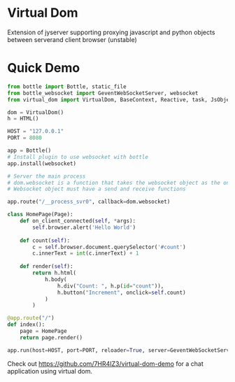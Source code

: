 # Virtual Dom
Extension of jyserver supporting proxying javascript and python objects between serverand client browser (unstable)

# Quick Demo
```python
from bottle import Bottle, static_file
from bottle_websocket import GeventWebSocketServer, websocket
from virtual_dom import VirtualDom, BaseContext, Reactive, task, JsObject, LocalStorage, Page, SessionStorage, HTML

dom = VirtualDom()
h = HTML()

HOST = "127.0.0.1"
PORT = 8080

app = Bottle()
# Install plugin to use websocket with bottle
app.install(websocket)

# Server the main process
# dom.websocket is a function that takes the websocket object as the only argument and processes the request
# Websocket object must have a send and receive functions

app.route("/__process_svr0", callback=dom.websocket)

class HomePage(Page):
    def on_client_connected(self, *args):
        self.browser.alert('Hello World')
    
    def count(self):
        c = self.browser.document.querySelector('#count')
        c.innerText = int(c.innerText) + 1
    
    def render(self):
        return h.html(
            h.body(
                h.div("Count: ", h.p(id="count")),
                h.button("Increment", onclick=self.count)
            )
        )

@app.route("/")
def index():
    page = HomePage
    return page.render()

app.run(host=HOST, port=PORT, reloader=True, server=GeventWebSocketServer)
```

Check out https://github.com/7HR4IZ3/virtual-dom-demo for a chat application using virtual dom.
